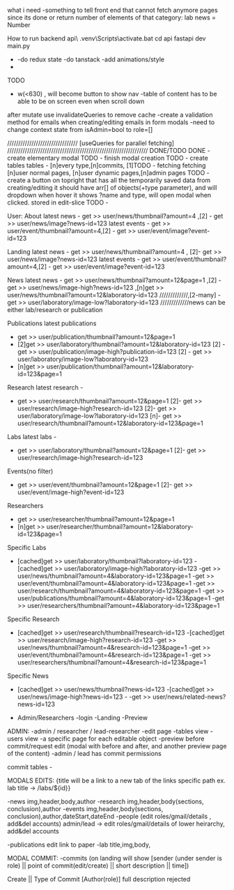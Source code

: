 what i need
-something to tell front end that cannot fetch anymore pages since its done
or return number of elements of that category: lab news = Number

How to run backend
api\ .venv\Scripts\activate.bat
cd api
fastapi dev main.py

- -do redux state
  -do tanstack
  -add animations/style
-

TODO

- w(<630) , will become button to show nav
  -table of content has to be able to be on screen even when scroll down

after mutate use invalidateQueries to remove cache
-create a validation method for emails when creating/editing emails in form modals
-need to change context state from isAdmin=bool to role=[]

////////////////////////////////
[useQueries for parallel fetching]
////////////////////////////////////////////////////////////////
DONE/TODO
DONE - create elementary modal
TODO - finish modal creation
TODO - create tables
tables - [n]every type,[n]commits,
[1]TODO - fetching
fetching [n]user normal pages, [n]user dynamic pages,[n]admin pages
TODO - create a button on topright that has all the temporarily saved data from creating/editing
it should have arr[] of objects(+type parameter), and will dropdown when hover it shows ?name and type, will open modal when clicked. stored in edit-slice
TODO -

User:
About
latest news - get >> user/news/thumbnail?amount=4 ,[2] - get >> user/news/image?news-id=123
latest events - get >> user/event/thumbnail?amount=4,[2] - get >> user/event/image?event-id=123

Landing
latest news - get >> user/news/thumbnail?amount=4 , [2]- get >> user/news/image?news-id=123
latest events - get >> user/event/thumbnail?amount=4,[2] - get >> user/event/image?event-id=123

News
latest news -
get >> user/news/thumbnail?amount=12&page=1
,[2] - get >> user/news/image-high?news-id=123
,[n]get >> user/news/thumbnail?amount=12&laboratory-id=123
/////////////,[2-many] - get >> user/laboratory/image-low?laboratory-id=123
/////////////news can be either lab/research or publication

Publications
latest publications

- get >> user/publication/thumbnail?amount=12&page=1
- [2]get >> user/laboratory/thumbnail?amount=12&laboratory-id=123
  [2] - get >> user/publication/image-high?publication-id=123
  [2] - get >> user/laboratory/image-low?laboratory-id=123
- [n]get >> user/publication/thumbnail?amount=12&laboratory-id=123&page=1

Research
latest research -

- get >> user/research/thumbnail?amount=12&page=1
  [2]- get >> user/research/image-high?research-id=123
  [2]- get >> user/laboratory/image-low?laboratory-id=123
  [n]- get >> user/research/thumbnail?amount=12&laboratory-id=123&page=1

Labs
latest labs -

- get >> user/laboratory/thumbnail?amount=12&page=1
  [2]- get >> user/research/image-high?research-id=123

Events(no filter)

- get >> user/event/thumbnail?amount=12&page=1
  [2]- get >> user/event/image-high?event-id=123

Researchers

- get >> user/researcher/thumbnail?amount=12&page=1
- [n]get >> user/researcher/thumbnail?amount=12&laboratory-id=123&page=1

Specific Labs

- [cached]get >> user/laboratory/thumbnail?laboratory-id=123 -[cached]get >> user/laboratory/image-high?laboratory-id=123
  -get >> user/news/thumbnail?amount=4&laboratory-id=123&page=1
  -get >> user/event/thumbnail?amount=4&laboratory-id=123&page=1
  -get >> user/research/thumbnail?amount=4&laboratory-id=123&page=1
  -get >> user/publications/thumbnail?amount=4&laboratory-id=123&page=1
  -get >> user/researchers/thumbnail?amount=4&laboratory-id=123&page=1

Specific Research

- [cached]get >> user/research/thumbnail?research-id=123 -[cached]get >> user/research/image-high?research-id=123
  -get >> user/news/thumbnail?amount=4&research-id=123&page=1
  -get >> user/event/thumbnail?amount=4&research-id=123&page=1
  -get >> user/researchers/thumbnail?amount=4&research-id=123&page=1

Specific News

- [cached]get >> user/news/thumbnail?news-id=123 -[cached]get >> user/news/image-high?news-id=123 - -get >> user/news/related-news?news-id=123

- Admin/Researchers
  -login
  -Landing
  -Preview

ADMIN:
-admin / researcher / lead-researcher
-edit page
-tables view
-users view
-a specific page for each editable object
-preview before commit/request edit (modal with before and after, and another preview page of the content)
-admin / lead has commit permissions

commit tables -

MODALS EDITS:
{title will be a link to a new tab of the links specific path ex. lab title -> /labs/${id}}

-news
img,header,body,author
-research
img,header,body(sections, conclusion),author
-events
img,header,body(sections, conclusion),author,dateStart,dateEnd
-people (edit roles/gmail/details , add&del accounts)
admin/lead -> edit roles/gmail/details of lower heirarchy, add&del accounts

-publications
edit link to paper
-lab
title,img,body,

MODAL COMMIT:
-commits
(on landing will show [sender (under sender is role) || point of commit(edit/create) || short description || time])

Create || Type of Commit [Author(role)]
full description
rejected
